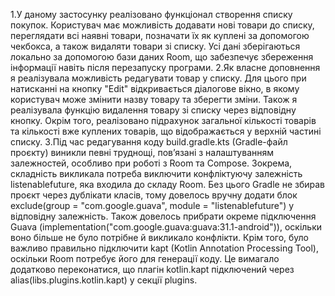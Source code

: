1.У даному застосунку реалізовано функціонал створення списку покупок. Користувач має можливість додавати нові товари до списку, переглядати всі наявні товари, позначати їх як куплені за допомогою чекбокса, а також видаляти товари зі списку. Усі дані зберігаються локально за допомогою бази даних Room, що забезпечує збереження інформації навіть після перезапуску програми. 
2.Як власне доповнення я реалізувала можливість редагувати товар у списку. Для цього при натисканні на кнопку "Edit" відкривається діалогове вікно, в якому користувач може змінити назву товару та зберегти зміни. Також я реалізувала функцію видалення товару зі списку через відповідну кнопку. Окрім того, реалізовано підрахунок загальної кількості товарів та кількості вже куплених товарів, що відображається у верхній частині списку.
3.Під час редагування коду build.gradle.kts (Gradle-файл проєкту) виникли певні труднощі, пов’язані з налаштуванням залежностей, особливо при роботі з Room та Compose. Зокрема, складність викликала потреба виключити конфліктуючу залежність listenablefuture, яка входила до складу Room. Без цього Gradle не збирав проєкт через дублікати класів, тому довелось вручну додати блок exclude(group = "com.google.guava", module = "listenablefuture") у відповідну залежність. Також довелось прибрати окреме підключення Guava (implementation("com.google.guava:guava:31.1-android")), оскільки воно більше не було потрібне й викликало конфлікти. Крім того, було важливо правильно підключити kapt (Kotlin Annotation Processing Tool), оскільки Room потребує його для генерації коду. Це вимагало додатково переконатися, що плагін kotlin.kapt підключений через alias(libs.plugins.kotlin.kapt) у секції plugins.
